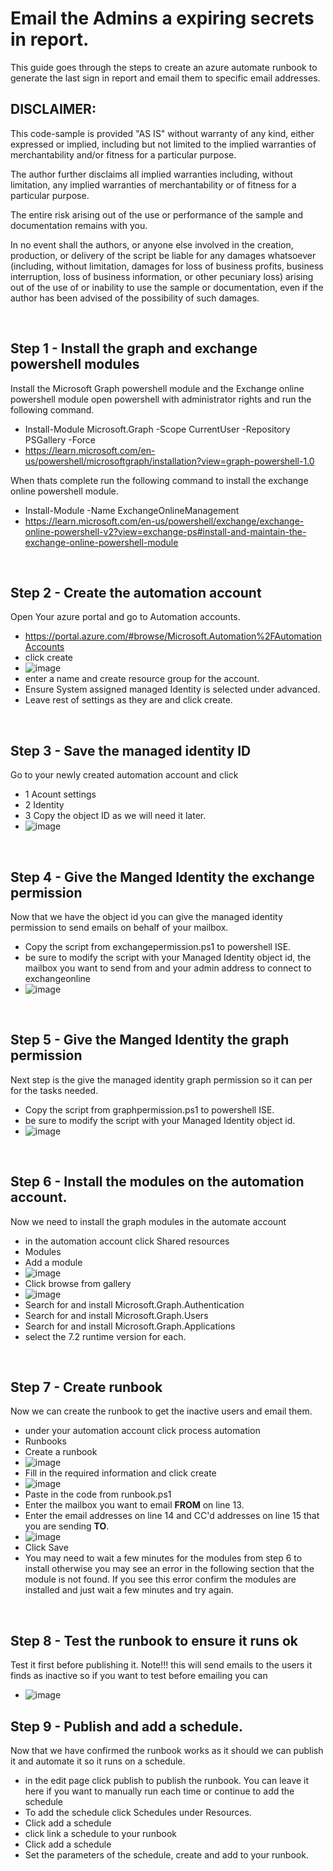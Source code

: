 # Email the Admins a expiring secrets in report.
This guide goes through the steps to create an azure automate runbook to generate the last sign in report and email them to specific email addresses.
## DISCLAIMER:
 
This code-sample is provided "AS IS" without warranty of any kind, either expressed or implied,
including but not limited to the implied warranties of merchantability and/or fitness for a
particular purpose.

The author further disclaims all implied warranties including, without limitation, any implied
warranties of merchantability or of fitness for a particular purpose.
 
The entire risk arising out of the use or performance of the sample and documentation remains with
you.
 
In no event shall the authors, or anyone else involved in the creation, production, or
delivery of the script be liable for any damages whatsoever (including, without limitation, damages
for loss of business profits, business interruption, loss of business information, or other
pecuniary loss) arising out of the use of or inability to use the sample or documentation, even if the author
has been advised of the possibility of such damages.

<br />

## Step 1 - Install the graph and exchange powershell modules

Install the Microsoft Graph powershell module and the Exchange online powershell module
open powershell with administrator rights and run the following command.
* Install-Module Microsoft.Graph -Scope CurrentUser -Repository PSGallery -Force
* https://learn.microsoft.com/en-us/powershell/microsoftgraph/installation?view=graph-powershell-1.0
  

When thats complete run the following command to install the exchange online powershell module.
* Install-Module -Name ExchangeOnlineManagement
* https://learn.microsoft.com/en-us/powershell/exchange/exchange-online-powershell-v2?view=exchange-ps#install-and-maintain-the-exchange-online-powershell-module
<br />

## Step 2 - Create the automation account
Open Your azure portal and go to Automation accounts.

* https://portal.azure.com/#browse/Microsoft.Automation%2FAutomationAccounts <br />
* click create
* ![image](https://github.com/user-attachments/assets/d4e6c6d6-ed3f-4eb5-992a-3dc7a2019050)
* enter a name and create resource group for the account.
* Ensure System assigned managed Identity is selected under advanced.
* Leave rest of settings as they are and click create.
<br />

## Step 3 - Save the managed identity ID
Go to your newly created automation account and click
* 1 Acount settings
* 2 Identity
* 3 Copy the object ID as we will need it later.
* ![image](https://github.com/user-attachments/assets/53a9d2bd-0984-4df5-bc53-a4fe652c3161)
<br />

## Step 4 - Give the Manged Identity the exchange permission
Now that we have the object id you can give the managed identity permission to send emails on behalf of your mailbox.
* Copy the script from exchangepermission.ps1 to powershell ISE.
* be sure to modify the script with your Managed Identity object id, the mailbox you want to send from and your admin address to connect to exchangeonline
* ![image](https://github.com/user-attachments/assets/9d1c3c4b-11a9-4594-98bd-c1c3049edfc2)
<br />

## Step 5 - Give the Manged Identity the graph permission
Next step is the give the managed identity graph permission so it can per for the tasks needed.
* Copy the script from graphpermission.ps1 to powershell ISE.
* be sure to modify the script with your Managed Identity object id.
* ![image](https://github.com/user-attachments/assets/0c88360e-9933-4b0f-a011-f59b03ee860e)
<br/>

## Step 6 - Install the modules on the automation account.
Now we need to install the graph modules in the automate account
* in the automation account click Shared resources
* Modules
* Add a module
* ![image](https://github.com/user-attachments/assets/425949ba-9f5b-4101-b015-b944d4bd6fcc)
* Click browse from gallery
* ![image](https://github.com/user-attachments/assets/0b91e696-5cb1-4ba0-8451-ff3b2ab6bdaf)
* Search for and install Microsoft.Graph.Authentication
* Search for and install Microsoft.Graph.Users
* Search for and install Microsoft.Graph.Applications
* select the 7.2 runtime version for each.
<br />

## Step 7 - Create runbook
Now we can create the runbook to get the inactive users and email them.
* under your automation account click process automation
* Runbooks
* Create a runbook
* ![image](https://github.com/user-attachments/assets/46f93840-faac-4bb6-8768-f0af1c00a862)
* Fill in the required information and click create
* ![image](https://github.com/user-attachments/assets/e210f2d5-e281-4665-bdcb-cf438d4e1255)
* Paste in the code from runbook.ps1
* Enter the mailbox you want to email **FROM** on line 13.
* Enter the email addresses on line 14 and CC'd addresses on line 15 that you are sending **TO**.
* ![image](https://github.com/user-attachments/assets/a5ad5f92-c2af-4e83-bd0c-33658b4b8d33)
* Click Save
*  You may need to wait a few minutes for the modules from step 6 to install otherwise you may see an error in the following section that the module is not found. If you see this error confirm the modules are installed and just wait a few minutes and try again.
<br />

## Step 8 - Test the runbook to ensure it runs ok
Test it first before publishing it. 
Note!!! this will send emails to the users it finds as inactive so if you want to test before emailing you can
* ![image](https://github.com/user-attachments/assets/338032b2-1415-42e0-9b78-5217cd5db30f)

## Step 9 - Publish and add a schedule.
Now that we have confirmed the runbook works as it should we can publish it and automate it so it runs on a schedule.
* in the edit page click publish to publish the runbook. You can leave it here if you want to manually run each time or continue to add the schedule
* To add the schedule click Schedules under Resources.
* Click add a schedule
* click link a schedule to your runbook
* Click add a schedule
* Set the parameters of the schedule, create and add to your runbook.


  

